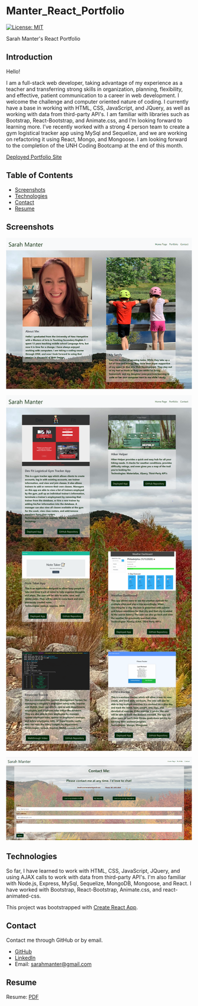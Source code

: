 # Manter_React_Portfolio

[![License: MIT](https://img.shields.io/badge/License-MIT-yellow.svg)](https://opensource.org/licenses/${data.projectLicense})

Sarah Manter's React Portfolio

## Introduction

Hello!

I am a full-stack web developer, taking advantage of my experience as a teacher and transferring strong skills in organization, planning, flexibility, and effective, patient communication to a career in web development. I welcome the challenge and computer oriented nature of coding. I currently have a base in working with HTML, CSS, JavaScript, and JQuery, as well as working with data from third-party API's. I am familiar with libraries such as Bootstrap, React-Bootstrap, and Animate.css, and I’m looking forward to learning more. I’ve recently worked with a strong 4 person team to create a gym logistical tracker app using MySql and Sequelize, and we are working on refactoring it using React, Mongo, and Mongoose. I am looking forward to the completion of the UNH Coding Bootcamp at the end of this month.

[Deployed Portfolio Site](https://manter-react-portfolio.herokuapp.com/)

## Table of Contents

- [Screenshots](#Screenshots)
- [Technologies](#Technologies)
- [Contact](#Contact)
- [Resume](#Resume)

## Screenshots

![HomePage](/src/Images/Screenshots/homePageScreenshot.png)

![Portfolio](/src/Images/Screenshots/portfolioPageScreenshots.png)

![Contact](/src/Images/Screenshots/contactPageScreenshot.png)

## Technologies

So far, I have learned to work with HTML, CSS, JavaScript, JQuery, and using AJAX calls to work with data from third-party API's. I'm also familiar with Node.js, Express, MySql, Sequelize, MongoDB, Mongoose, and React. I have worked with Bootstrap, React-Bootstrap, Animate.css, and react-animated-css.

This project was bootstrapped with [Create React App](https://github.com/facebook/create-react-app).

## Contact

Contact me through GitHub or by email.

- [GitHub](https://github.com/smanter82)
- [LinkedIn](https://www.linkedin.com/in/sarah-manter-40881877/)
- Email: sarahmanter@gmail.com

## Resume

Resume: [PDF](/src/Images/Sarah_Manter_Resume.pdf)
